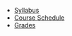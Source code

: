 - [Syllabus](http://csusbdt.github.io/322-2013/Syllabus-322-2013-Fall.pdf)
- [Course Schedule](https://github.com/csusbdt/322-2013/wiki)
- [Grades](https://docs.google.com/spreadsheet/pub?key=0Aq3la2PXzB0YdE9kaDNoRWIyZGV5aFZSVEI4MGpqdWc&single=true&gid=1&output=html)

